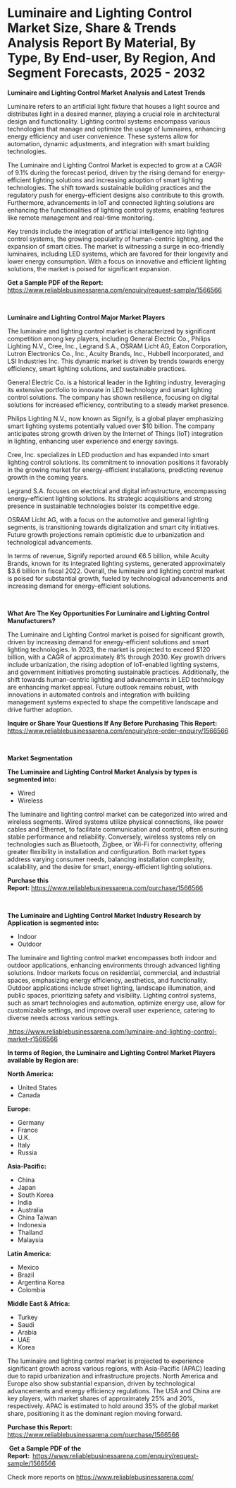 <p><h1>Luminaire and Lighting Control Market Size, Share & Trends Analysis Report By Material, By Type, By End-user, By Region, And Segment Forecasts, 2025 - 2032</h1></p><p><strong>Luminaire and Lighting Control Market Analysis and Latest Trends</strong></p>
<p><p>Luminaire refers to an artificial light fixture that houses a light source and distributes light in a desired manner, playing a crucial role in architectural design and functionality. Lighting control systems encompass various technologies that manage and optimize the usage of luminaires, enhancing energy efficiency and user convenience. These systems allow for automation, dynamic adjustments, and integration with smart building technologies.</p><p>The Luminaire and Lighting Control Market is expected to grow at a CAGR of 9.1% during the forecast period, driven by the rising demand for energy-efficient lighting solutions and increasing adoption of smart lighting technologies. The shift towards sustainable building practices and the regulatory push for energy-efficient designs also contribute to this growth. Furthermore, advancements in IoT and connected lighting solutions are enhancing the functionalities of lighting control systems, enabling features like remote management and real-time monitoring.</p><p>Key trends include the integration of artificial intelligence into lighting control systems, the growing popularity of human-centric lighting, and the expansion of smart cities. The market is witnessing a surge in eco-friendly luminaires, including LED systems, which are favored for their longevity and lower energy consumption. With a focus on innovative and efficient lighting solutions, the market is poised for significant expansion.</p></p>
<p><strong>Get a Sample PDF of the Report:&nbsp;</strong> <a href="https://www.reliablebusinessarena.com/enquiry/request-sample/1566566?utm_campaign=3457&utm_medium=2&utm_source=Github&utm_content=ia&utm_term=22032025&utm_id=luminaire-and-lighting-control">https://www.reliablebusinessarena.com/enquiry/request-sample/1566566</a></p>
<p>&nbsp;</p>
<p><strong>Luminaire and Lighting Control Major Market Players</strong></p>
<p><p>The luminaire and lighting control market is characterized by significant competition among key players, including General Electric Co., Philips Lighting N.V., Cree, Inc., Legrand S.A., OSRAM Licht AG, Eaton Corporation, Lutron Electronics Co., Inc., Acuity Brands, Inc., Hubbell Incorporated, and LSI Industries Inc. This dynamic market is driven by trends towards energy efficiency, smart lighting solutions, and sustainable practices.</p><p>General Electric Co. is a historical leader in the lighting industry, leveraging its extensive portfolio to innovate in LED technology and smart lighting control solutions. The company has shown resilience, focusing on digital solutions for increased efficiency, contributing to a steady market presence.</p><p>Philips Lighting N.V., now known as Signify, is a global player emphasizing smart lighting systems potentially valued over $10 billion. The company anticipates strong growth driven by the Internet of Things (IoT) integration in lighting, enhancing user experience and energy savings.</p><p>Cree, Inc. specializes in LED production and has expanded into smart lighting control solutions. Its commitment to innovation positions it favorably in the growing market for energy-efficient installations, predicting revenue growth in the coming years.</p><p>Legrand S.A. focuses on electrical and digital infrastructure, encompassing energy-efficient lighting solutions. Its strategic acquisitions and strong presence in sustainable technologies bolster its competitive edge.</p><p>OSRAM Licht AG, with a focus on the automotive and general lighting segments, is transitioning towards digitalization and smart city initiatives. Future growth projections remain optimistic due to urbanization and technological advancements.</p><p>In terms of revenue, Signify reported around €6.5 billion, while Acuity Brands, known for its integrated lighting systems, generated approximately $3.6 billion in fiscal 2022. Overall, the luminaire and lighting control market is poised for substantial growth, fueled by technological advancements and increasing demand for energy-efficient solutions.</p></p>
<p>&nbsp;</p>
<p><strong>What Are The Key Opportunities For Luminaire and Lighting Control Manufacturers?</strong></p>
<p><p>The Luminaire and Lighting Control market is poised for significant growth, driven by increasing demand for energy-efficient solutions and smart lighting technologies. In 2023, the market is projected to exceed $120 billion, with a CAGR of approximately 8% through 2030. Key growth drivers include urbanization, the rising adoption of IoT-enabled lighting systems, and government initiatives promoting sustainable practices. Additionally, the shift towards human-centric lighting and advancements in LED technology are enhancing market appeal. Future outlook remains robust, with innovations in automated controls and integration with building management systems expected to shape the competitive landscape and drive further adoption.</p></p>
<p><strong>Inquire or Share Your Questions If Any Before Purchasing This Report:</strong> <a href="https://www.reliablebusinessarena.com/enquiry/pre-order-enquiry/1566566?utm_campaign=3457&utm_medium=2&utm_source=Github&utm_content=ia&utm_term=22032025&utm_id=luminaire-and-lighting-control">https://www.reliablebusinessarena.com/enquiry/pre-order-enquiry/1566566</a></p>
<p>&nbsp;</p>
<p><strong>Market Segmentation</strong></p>
<p><strong>The Luminaire and Lighting Control Market Analysis by types is segmented into:</strong></p>
<p><ul><li>Wired</li><li>Wireless</li></ul></p>
<p><p>The luminaire and lighting control market can be categorized into wired and wireless segments. Wired systems utilize physical connections, like power cables and Ethernet, to facilitate communication and control, often ensuring stable performance and reliability. Conversely, wireless systems rely on technologies such as Bluetooth, Zigbee, or Wi-Fi for connectivity, offering greater flexibility in installation and configuration. Both market types address varying consumer needs, balancing installation complexity, scalability, and the desire for smart, energy-efficient lighting solutions.</p></p>
<p><strong>Purchase this Report:&nbsp;</strong><a href="https://www.reliablebusinessarena.com/purchase/1566566?utm_campaign=3457&utm_medium=2&utm_source=Github&utm_content=ia&utm_term=22032025&utm_id=luminaire-and-lighting-control">https://www.reliablebusinessarena.com/purchase/1566566</a></p>
<p>&nbsp;</p>
<p><strong>The Luminaire and Lighting Control Market Industry Research by Application is segmented into:</strong></p>
<p><ul><li>Indoor</li><li>Outdoor</li></ul></p>
<p><p>The luminaire and lighting control market encompasses both indoor and outdoor applications, enhancing environments through advanced lighting solutions. Indoor markets focus on residential, commercial, and industrial spaces, emphasizing energy efficiency, aesthetics, and functionality. Outdoor applications include street lighting, landscape illumination, and public spaces, prioritizing safety and visibility. Lighting control systems, such as smart technologies and automation, optimize energy use, allow for customizable settings, and improve overall user experience, catering to diverse needs across various settings.</p></p>
<p><a href="https://www.reliablebusinessarena.com/luminaire-and-lighting-control-market-r1566566?utm_campaign=3457&utm_medium=2&utm_source=Github&utm_content=ia&utm_term=22032025&utm_id=luminaire-and-lighting-control">&nbsp;https://www.reliablebusinessarena.com/luminaire-and-lighting-control-market-r1566566</a></p>
<p><strong>In terms of Region, the Luminaire and Lighting Control Market Players available by Region are:</strong></p>
<p>
    <p> <strong> North America: </strong>
        <ul>
            <li>United States</li>
            <li>Canada</li>
        </ul>
        </p> 
    <p> <strong> Europe: </strong>
        <ul>
            <li>Germany</li>
            <li>France</li>
            <li>U.K.</li>
            <li>Italy</li>
            <li>Russia</li>
        </ul>
        </p> 
    <p> <strong> Asia-Pacific: </strong>
        <ul>
            <li>China</li>
            <li>Japan</li>
            <li>South Korea</li>
            <li>India</li>
            <li>Australia</li>
            <li>China Taiwan</li>
            <li>Indonesia</li>
            <li>Thailand</li>
            <li>Malaysia</li>
        </ul>
        </p> 
    <p> <strong> Latin America: </strong>
        <ul>
            <li>Mexico</li>
            <li>Brazil</li>
            <li>Argentina Korea</li>
            <li>Colombia</li>
        </ul>
        </p> 
    <p> <strong> Middle East & Africa: </strong>
        <ul>
            <li>Turkey</li>
            <li>Saudi</li>
            <li>Arabia</li>
            <li>UAE</li>
            <li>Korea</li>
        </ul>
    </p>
    </p>
<p><p>The luminaire and lighting control market is projected to experience significant growth across various regions, with Asia-Pacific (APAC) leading due to rapid urbanization and infrastructure projects. North America and Europe also show substantial expansion, driven by technological advancements and energy efficiency regulations. The USA and China are key players, with market shares of approximately 25% and 20%, respectively. APAC is estimated to hold around 35% of the global market share, positioning it as the dominant region moving forward.</p></p>
<p><strong>Purchase this Report: </strong><a href="https://www.reliablebusinessarena.com/purchase/1566566?utm_campaign=3457&utm_medium=2&utm_source=Github&utm_content=ia&utm_term=22032025&utm_id=luminaire-and-lighting-control">https://www.reliablebusinessarena.com/purchase/1566566</a></p>
<p>&nbsp;<strong>Get a Sample PDF of the Report:&nbsp;&nbsp;</strong><a href="https://www.reliablebusinessarena.com/enquiry/request-sample/1566566?utm_campaign=3457&utm_medium=2&utm_source=Github&utm_content=ia&utm_term=22032025&utm_id=luminaire-and-lighting-control">https://www.reliablebusinessarena.com/enquiry/request-sample/1566566</a></p>
<p><strong></strong></p>
<p>Check more reports on <a href="https://www.reliablebusinessarena.com/?utm_campaign=3457&utm_medium=2&utm_source=Github&utm_content=ia&utm_term=22032025&utm_id=luminaire-and-lighting-control">https://www.reliablebusinessarena.com/</a></p>